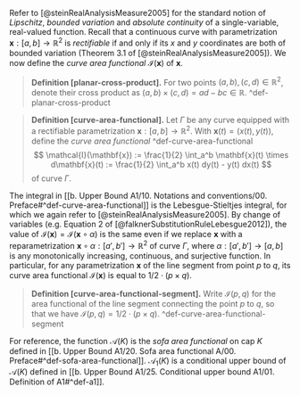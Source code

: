 Refer to [@steinRealAnalysisMeasure2005] for the standard notion of _Lipschitz_, _bounded variation_ and _absolute continuity_ of a single-variable, real-valued function. Recall that a continuous curve with parametrization $\mathbf{x} : [a, b] \to \mathbb{R}^2$ is _rectifiable_ if and only if its $x$ and $y$ coordinates are both of bounded variation (Theorem 3.1 of [@steinRealAnalysisMeasure2005]). We now define the _curve area functional_ $\mathcal{I}(\mathbf{x})$ of $\mathbf{x}$.

> __Definition [planar-cross-product].__ For two points $(a, b), (c, d) \in \mathbb{R}^2$, denote their cross product as $(a, b) \times (c, d) = ad - bc \in \mathbb{R}$. ^def-planar-cross-product

> __Definition [curve-area-functional].__ Let $\Gamma$ be any curve equipped with a rectifiable parametrization $\mathbf{x} : [a, b] \to \mathbb{R}^2$. With $\mathbf{x}(t) = (x(t), y(t))$, define the _curve area functional_ ^def-curve-area-functional
$$
\mathcal{I}(\mathbf{x}) := \frac{1}{2} \int_a^b \mathbf{x}(t) \times d\mathbf{x}(t) := \frac{1}{2} \int_a^b x(t) dy(t) - y(t) dx(t)
$$
> of curve $\Gamma$.

The integral in [[b. Upper Bound A1/10. Notations and conventions/00. Preface#^def-curve-area-functional]] is the Lebesgue-Stieltjes integral, for which we again refer to [@steinRealAnalysisMeasure2005]. By change of variables (e.g. Equation 2 of [@falknerSubstitutionRuleLebesgue2012]), the value of $\mathcal{I}(\mathbf{x}) = \mathcal{I}(\mathbf{x} \circ \alpha)$ is the same even if we replace $\mathbf{x}$ with a reparametrization $\mathbf{x} \circ \alpha : [a', b'] \to \mathbb{R}^2$ of curve $\Gamma$, where $\alpha : [a', b'] \to [a, b]$ is any monotonically increasing, continuous, and surjective function. In particular, for any parametrization $\mathbf{x}$ of the line segment from point $p$ to $q$, its curve area functional $\mathcal{I}(\mathbf{x})$ is equal to $1/2 \cdot (p \times q)$.

> __Definition [curve-area-functional-segment].__ Write $\mathcal{I}(p, q)$ for the area functional of the line segment connecting the point $p$ to $q$, so that we have $\mathcal{I}(p, q) = 1/2 \cdot (p \times q)$. ^def-curve-area-functional-segment

For reference, the function $\mathcal{A}(K)$ is the _sofa area functional_ on cap $K$ defined in [[b. Upper Bound A1/20. Sofa area functional A/00. Preface#^def-sofa-area-functional]]. $\mathcal{A}_1(K)$ is a conditional upper bound of $\mathcal{A}(K)$ defined in [[b. Upper Bound A1/25. Conditional upper bound A1/01. Definition of A1#^def-a1]].